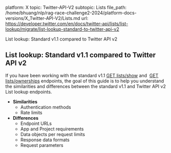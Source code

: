 platform: X
topic: Twitter-API-V2
subtopic: Lists
file_path: /home/bhuang/nlp/rag-race-challenge2-2024/platform-docs-versions/X_Twitter-API-V2/Lists.md
url: https://developer.twitter.com/en/docs/twitter-api/lists/list-lookup/migrate/list-lookup-standard-to-twitter-api-v2

List lookup: Standard v1.1 compared to Twitter API v2

## List lookup: Standard v1.1 compared to Twitter API v2

If you have been working with the standard v1.1 [GET lists/show](https://developer.twitter.com/en/docs/twitter-api/v1/accounts-and-users/create-manage-lists/api-reference/get-lists-show) and  [GET lists/ownerships](https://developer.twitter.com/en/docs/twitter-api/v1/accounts-and-users/create-manage-lists/api-reference/get-lists-ownerships) endpoints, the goal of this guide is to help you understand the similarities and differences between the standard v1.1 and Twitter API v2 List lookup endpoints.

* **Similarities**
    * Authentication methods
    * Rate limits
* **Differences**
    * Endpoint URLs
    * App and Project requirements
    * Data objects per request limits
    * Response data formats
    * Request parameters